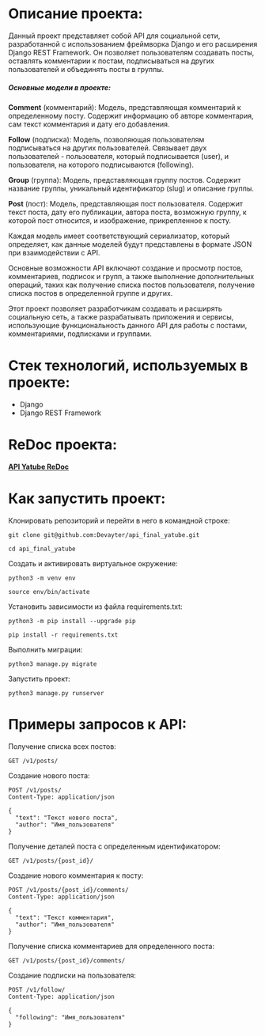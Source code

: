 # Описание проекта:
Данный проект представляет собой API для социальной сети, разработанной с использованием фреймворка Django и его расширения Django REST Framework. Он позволяет пользователям создавать посты, оставлять комментарии к постам, подписываться на других пользователей и объединять посты в группы.

##### Основные модели в проекте:

**Comment** (комментарий): Модель, представляющая комментарий к определенному посту. Содержит информацию об авторе комментария, сам текст комментария и дату его добавления.

**Follow** (подписка): Модель, позволяющая пользователям подписываться на других пользователей. Связывает двух пользователей - пользователя, который подписывается (user), и пользователя, на которого подписываются (following).

**Group** (группа): Модель, представляющая группу постов. Содержит название группы, уникальный идентификатор (slug) и описание группы.

**Post** (пост): Модель, представляющая пост пользователя. Содержит текст поста, дату его публикации, автора поста, возможную группу, к которой пост относится, и изображение, прикрепленное к посту.

Каждая модель имеет соответствующий сериализатор, который определяет, как данные моделей будут представлены в формате JSON при взаимодействии с API.

Основные возможности API включают создание и просмотр постов, комментариев, подписок и групп, а также выполнение дополнительных операций, таких как получение списка постов пользователя, получение списка постов в определенной группе и других.

Этот проект позволяет разработчикам создавать и расширять социальную сеть, а также разрабатывать приложения и сервисы, использующие функциональность данного API для работы с постами, комментариями, подписками и группами.

# Стек технологий, используемых в проекте:
- Django
- Django REST Framework

# ReDoc проекта:
**[API Yatube ReDoc](https://gist.github.com/Devayter/a2465733effb11df4820ce0da99df01b)**

# Как запустить проект:

Клонировать репозиторий и перейти в него в командной строке:

```
git clone git@github.com:Devayter/api_final_yatube.git
```

```
cd api_final_yatube
```

Cоздать и активировать виртуальное окружение:

```
python3 -m venv env
```

```
source env/bin/activate
```

Установить зависимости из файла requirements.txt:

```
python3 -m pip install --upgrade pip
```

```
pip install -r requirements.txt
```

Выполнить миграции:

```
python3 manage.py migrate
```

Запустить проект:

```
python3 manage.py runserver
```

# Примеры запросов к API:

Получение списка всех постов:
```
GET /v1/posts/
```
Создание нового поста:
```
POST /v1/posts/
Content-Type: application/json

{
  "text": "Текст нового поста",
  "author": "Имя_пользователя"
}
```
Получение деталей поста с определенным идентификатором:
```
GET /v1/posts/{post_id}/
```
Создание нового комментария к посту:
```
POST /v1/posts/{post_id}/comments/
Content-Type: application/json

{
  "text": "Текст комментария",
  "author": "Имя_пользователя"
}
```
Получение списка комментариев для определенного поста:
```
GET /v1/posts/{post_id}/comments/
```
Создание подписки на пользователя:
```
POST /v1/follow/
Content-Type: application/json

{
  "following": "Имя_пользователя"
}
```
 